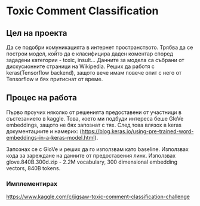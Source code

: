 # Toxic Comment Classification



## Цел на проекта

  Да се подобри комуникацията в интернет пространството. Трябва да се построи модел, който да е класифицира даден коментар според зададени категории - toxic, insult… Данните за модела са събрани от дискусионните страници на Wikipedia. Реших да работя с keras(Tensorflow backend), защото вече имам повече опит с него от Tensorflow и бях притиснат от време.


## Процес на работа

  Първо проучих няколко от решенията предоставени от участници в състезанието в kaggle. Това, което ми подбуди интереса беше GloVe embeddings, защото не бях запознат с тях. След това влязох в keras документациите и намерих: (https://blog.keras.io/using-pre-trained-word-embeddings-in-a-keras-model.html).

  Запознах се с GloVe и реших да го използвам като baseline. Използвах кода за зареждане на данните от предоставения линк. Използвах glove.840B.300d.zip - 2.2M vocabulary, 300 dimensional embedding vectors, 840B tokens.


### Имплементирах 


https://www.kaggle.com/c/jigsaw-toxic-comment-classification-challenge



